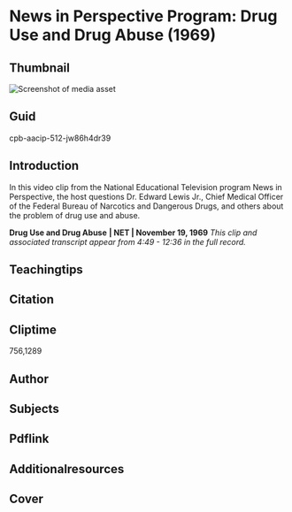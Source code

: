 # News in Perspective Program: Drug Use and Drug Abuse (1969)

## Thumbnail

![Screenshot of media asset](https://s3.amazonaws.com/americanarchive.org/thumbnail/cpb-aacip-512-jw86h4dr39.jpg "Screenshot media asset")


## Guid
cpb-aacip-512-jw86h4dr39

## Introduction

In this video clip from the National Educational Television program News in Perspective, the host questions Dr. Edward Lewis Jr., Chief Medical Officer of the Federal Bureau of Narcotics and Dangerous Drugs, and others about the problem of drug use and abuse.

<b>Drug Use and Drug Abuse</b>
<b>| NET | November 19, 1969</b>
<i>This clip and associated transcript appear from 4:49 - 12:36 in the full record.</i>

## Teachingtips

## Citation

## Cliptime

756,1289

## Author
## Subjects
## Pdflink
## Additionalresources
## Cover
